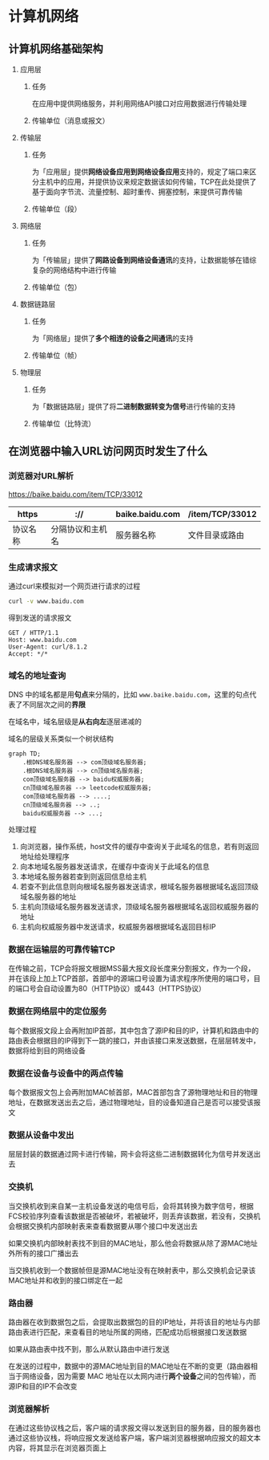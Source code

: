 # 计算机网络

## 计算机网络基础架构

1. 应用层

   1. 任务

      在应用中提供网络服务，并利用网络API接口对应用数据进行传输处理

   2. 传输单位（消息或报文）

2. 传输层

   1. 任务

      为「应用层」提供**网络设备应用到网络设备应用**支持的，规定了端口来区分主机中的应用，并提供协议来规定数据该如何传输，TCP在此处提供了基于面向字节流、流量控制、超时重传、拥塞控制，来提供可靠传输

   2. 传输单位（段）

3. 网络层

   1. 任务

      为「传输层」提供了**网路设备到网络设备通讯**的支持，让数据能够在错综复杂的网络结构中进行传输

   2. 传输单位（包）

4. 数据链路层

   1. 任务

      为「网络层」提供了**多个相连的设备之间通讯**的支持

   2. 传输单位（帧）

5. 物理层

   1. 任务

      为「数据链路层」提供了将**二进制数据转变为信号**进行传输的支持

   2. 传输单位（比特流）



## 在浏览器中输入URL访问网页时发生了什么

### 浏览器对URL解析

https://baike.baidu.com/item/TCP/33012

| https    | ://              | baike.baidu.com | /item/TCP/33012 |
| -------- | ---------------- | --------------- | --------------- |
| 协议名称 | 分隔协议和主机名 | 服务器名称      | 文件目录或路由  |

### 生成请求报文

通过curl来模拟对一个网页进行请求的过程

```bash
curl -v www.baidu.com
```

得到发送的请求报文

```
GET / HTTP/1.1
Host: www.baidu.com
User-Agent: curl/8.1.2
Accept: */*
```

### 域名的地址查询

DNS 中的域名都是用**句点**来分隔的，比如 `www.baike.baidu.com`，这里的句点代表了不同层次之间的**界限**

在域名中，域名层级是**从右向左**逐层递减的

域名的层级关系类似一个树状结构

```mermaid
graph TD;
	.根DNS域名服务器 --> com顶级域名服务器;
	.根DNS域名服务器 --> cn顶级域名服务器;
	com顶级域名服务器 --> baidu权威服务器;
	cn顶级域名服务器 --> leetcode权威服务器;
	com顶级域名服务器 --> ....;
	cn顶级域名服务器 --> ..;
	baidu权威服务器 --> ...;
```

处理过程

1. 向浏览器，操作系统，host文件的缓存中查询关于此域名的信息，若有则返回地址给处理程序
2. 向本地域名服务器发送请求，在缓存中查询关于此域名的信息
3. 本地域名服务器若查到则返回信息给主机
4. 若查不到此信息则向根域名服务器发送请求，根域名服务器根据域名返回顶级域名服务器的地址
5. 主机向顶级域名服务器发送请求，顶级域名服务器根据域名返回权威服务器的地址
6. 主机向权威服务器中发送请求，权威服务器根据域名返回目标IP

### 数据在运输层的可靠传输TCP

在传输之前，TCP会将报文根据MSS最大报文段长度来分割报文，作为一个段，并在该段上加上TCP首部，首部中的源端口号设置为请求程序所使用的端口号，目的端口号会自动设置为80（HTTP协议）或443（HTTPS协议）

### 数据在网络层中的定位服务

每个数据报文段上会再附加IP首部，其中包含了源IP和目的IP，计算机和路由中的路由表会根据目的IP得到下一跳的接口，并由该接口来发送数据，在层层转发中，数据将给到目的网络设备

### 数据在设备与设备中的两点传输

每个数据报文包上会再附加MAC帧首部，MAC首部包含了源物理地址和目的物理地址，在数据发送出去之后，通过物理地址，目的设备知道自己是否可以接受该报文

### 数据从设备中发出

层层封装的数据通过网卡进行传输，网卡会将这些二进制数据转化为信号并发送出去

### 交换机

当交换机收到来自某一主机设备发送的电信号后，会将其转换为数字信号，根据FCS校验序列查看该数据是否被破坏，若被破坏，则丢弃该数据，若没有，交换机会根据交换机内部映射表来查看数据要从哪个接口中发送出去

如果交换机内部映射表找不到目的MAC地址，那么他会将数据从除了源MAC地址外所有的接口广播出去

当交换机收到一个数据帧但是源MAC地址没有在映射表中，那么交换机会记录该MAC地址并和收到的接口绑定在一起

### 路由器

路由器在收到数据包之后，会提取出数据包的目的IP地址，并将该目的地址与内部路由表进行匹配，来查看目的地址所属的网络，匹配成功后根据接口发送数据

如果从路由表中找不到，那么从默认路由中进行发送

在发送的过程中，数据中的源MAC地址到目的MAC地址在不断的变更（路由器相当于网络设备，因为需要 MAC 地址在以太网内进行**两个设备**之间的包传输），而源IP和目的IP不会改变

### 浏览器解析

在通过这些协议栈之后，客户端的请求报文得以发送到目的服务器，目的服务器也通过这些协议栈，将响应报文发送给客户端，客户端浏览器根据响应报文的超文本内容，将其显示在浏览器页面上

